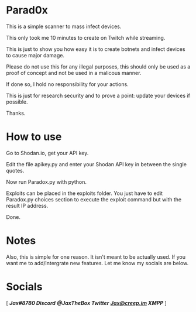# Parad0x
This is a simple scanner to mass infect devices.

This only took me 10 minutes to create on Twitch while streaming.

This is just to show you how easy it is to create botnets and infect devices to cause major damage.

Please do not use this for any illegal purposes, this should only be used as a proof of concept and not be used in a malicous manner. 

If done so, I hold no responsibility for your actions.

This is just for research security and to prove a point: update your devices if possible.

Thanks.

# How to use
Go to Shodan.io, get your API key.

Edit the file apikey.py and enter your Shodan API key in between the single quotes.

Now run Paradox.py with python.

Exploits can be placed in the exploits folder. You just have to edit Paradox.py choices section to execute the exploit command but with the result IP address.

Done.

# Notes
Also, this is simple for one reason. It isn't meant to be actually used.
If you want me to add/intergrate new features. Let me know my socials are below.

# Socials
[
_**Jax#8780 Discord**_
_**@JaxTheBox Twitter**_
_**Jax@creep.im XMPP**_
]
